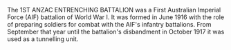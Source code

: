 The 1ST ANZAC ENTRENCHING BATTALION was a First Australian Imperial Force (AIF) battalion of World War I. It was formed in June 1916 with the role of preparing soldiers for combat with the AIF's infantry battalions. From September that year until the battalion's disbandment in October 1917 it was used as a tunnelling unit.
